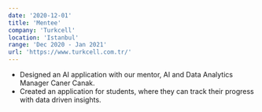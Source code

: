 ```yaml
---
date: '2020-12-01'
title: 'Mentee'
company: 'Turkcell'
location: 'Istanbul'
range: 'Dec 2020 - Jan 2021'
url: 'https://www.turkcell.com.tr/'
---
```


- Designed an AI application with our mentor, AI and Data Analytics Manager Caner Canak.
- Created an application for students, where they can track their progress with data driven insights.
